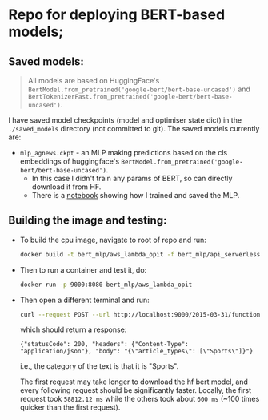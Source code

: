 # Repo for deploying BERT-based models;

## Saved models:

> All models are based on HuggingFace's `BertModel.from_pretrained('google-bert/bert-base-uncased')` and `BertTokenizerFast.from_pretrained('google-bert/bert-base-uncased')`.

I have saved model checkpoints (model and optimiser state dict) in the `./saved_models` directory (not committed to git). The saved models currently are:

* `mlp_agnews.ckpt` - an MLP making predictions based on the cls embeddings of huggingface's `BertModel.from_pretrained('google-bert/bert-base-uncased')`. 
    * In this case I didn't train any params of BERT, so can directly download it from HF. 
    * There is a <a href="./bert_mlp/BERT_MLP_AGNEWS.ipynb">notebook</a> showing how I trained and saved the MLP.

## Building the image and testing:
* To build the cpu image, navigate to root of repo and run:

    ```bash
    docker build -t bert_mlp/aws_lambda_opit -f bert_mlp/api_serverless/Dockerfile .
    ```

* Then to run a container and test it, do:

    ```bash
    docker run -p 9000:8080 bert_mlp/aws_lambda_opit
    ```

* Then open a different terminal and run:

    ```bash
    curl --request POST --url http://localhost:9000/2015-03-31/functions/function/invocations --header 'Content-Type: application/json' --data '{"body": "{\"context\": \"Cristiano Ronaldo scored a goal against Argentina!\"}"}'
    ```

    which should return a response:

    ```
    {"statusCode": 200, "headers": {"Content-Type": "application/json"}, "body": "{\"article_types\": [\"Sports\"]}"}
    ```

    i.e., the category of the text is that it is "Sports".

    The first request may take longer to download the hf bert model, 
    and every following request should be significantly faster. Locally, the first request took `58812.12 ms` while the others took about `600 ms` (~100 times quicker than the first request).
